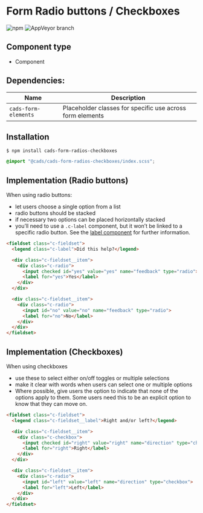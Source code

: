 # Form Radio buttons / Checkboxes

![npm](https://img.shields.io/npm/v/:package.svg)
![AppVeyor branch](https://img.shields.io/appveyor/ci/:user/:repo/:branch.svg)

## Component type

- Component

## Dependencies:

| Name                 | Description                                               |
| -------------------- | --------------------------------------------------------- |
| `cads-form-elements` | Placeholder classes for specific use across form elements |

## Installation

```
$ npm install cads-form-radios-checkboxes
```

```scss
@import "@cads/cads-form-radios-checkboxes/index.scss";
```

## Implementation (Radio buttons)

When using radio buttons:

- let users choose a single option from a list
- radio buttons should be stacked
- if necessary two options can be placed horizontally stacked
- you’ll need to use a `.c-label` component, but it won’t be linked to a specific radio button. See the [label component]() for further information.

<!-- prettier-ignore-start -->
```html
<fieldset class="c-fieldset">
  <legend class="c-label">Did this help?</legend>

  <div class="c-fieldset__item">
    <div class="c-radio">
      <input checked id="yes" value="yes" name="feedback" type="radio">
      <label for="yes">Yes</label>
    </div>
  </div>

  <div class="c-fieldset__item">
    <div class="c-radio">
      <input id="no" value="no" name="feedback" type="radio">
      <label for="no">No</label>
    </div>
  </div>
</fieldset>
```
<!-- prettier-ignore-end -->

## Implementation (Checkboxes)

When using checkboxes

- use these to select either on/off toggles or multiple selections
- make it clear with words when users can select one or multiple options
- Where possible, give users the option to indicate that none of the options apply to them. Some users need this to be an explicit option to know that they can move on.

<!-- prettier-ignore-start -->
```html
<fieldset class="c-fieldset">
  <legend class="c-fieldset__label">Right and/or left?</legend>

  <div class="c-fieldset__item">
    <div class="c-checkbox">
      <input checked id="right" value="right" name="direction" type="checkbox">
      <label for="right">Right</label>
    </div>
  </div>

  <div class="c-fieldset__item">
    <div class="c-radio">
      <input id="left" value="left" name="direction" type="checkbox">
      <label for="left">Left</label>
    </div>
  </div>
</fieldset>
```
<!-- prettier-ignore-end -->
